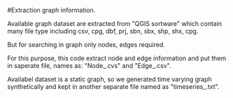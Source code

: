 #Extraction graph information.

Available graph dataset are extracted from  "QGIS sortware" which contain many file type including csv, cpg, dbf, prj, sbn, sbx, shp, shx, cpg.

But for searching in graph only nodes, edges required.

For this purpose, this code extract node and edge information and put them in saperate file, names as: 
"Node_<size>.cvs" and "Edge_<size>.csv".

Availabel dataset is a static graph, so we generated time varying graph synthetically and kept in another separate file named as 
"timeseries_<size>.txt". 